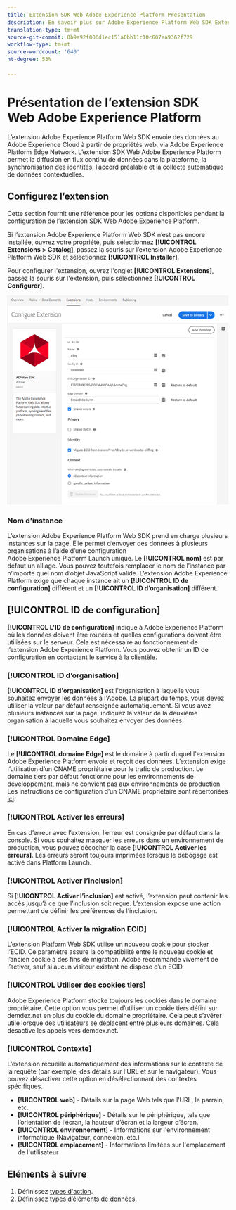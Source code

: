 ```yaml
---
title: Extension SDK Web Adobe Experience Platform Présentation
description: En savoir plus sur Adobe Experience Platform Web SDK Extension for Adobe Experience Platform Launch
translation-type: tm+mt
source-git-commit: 0b9a92f006d1ec151a0bb11c10c607ea9362f729
workflow-type: tm+mt
source-wordcount: '640'
ht-degree: 53%

---
```



# Présentation de l’extension SDK Web Adobe Experience Platform

L’extension Adobe Experience Platform Web SDK envoie des données au Adobe Experience Cloud à partir de propriétés web, via Adobe Experience Platform Edge Network. L’extension SDK Web Adobe Experience Platform permet la diffusion en flux continu de données dans la plateforme, la synchronisation des identités, l’accord préalable et la collecte automatique de données contextuelles.

## Configurez l’extension

Cette section fournit une référence pour les options disponibles pendant la configuration de l’extension SDK Web Adobe Experience Platform.

Si l’extension Adobe Experience Platform Web SDK n’est pas encore installée, ouvrez votre propriété, puis sélectionnez **[!UICONTROL Extensions > Catalog]**, passez la souris sur l’extension Adobe Experience Platform Web SDK et sélectionnez **[!UICONTROL Installer]**.

Pour configurer l&#39;extension, ouvrez l&#39;onglet **[!UICONTROL Extensions]**, passez la souris sur l&#39;extension, puis sélectionnez **[!UICONTROL Configurer]**.

![](./assets/ext-aep-config.png)

### Nom d’instance

L’extension Adobe Experience Platform Web SDK prend en charge plusieurs instances sur la page. Elle permet d’envoyer des données à plusieurs organisations à l’aide d’une configuration Adobe Experience Platform Launch unique. Le **[!UICONTROL nom]** est par défaut un alliage. Vous pouvez toutefois remplacer le nom de l’instance par n’importe quel nom d’objet JavaScript valide. L’extension Adobe Experience Platform exige que chaque instance ait un **[!UICONTROL ID de configuration]** différent et un **[!UICONTROL ID d’organisation]** différent.

## **[!UICONTROL ID de configuration]**

**[!UICONTROL L&#39;ID de configuration]** indique à Adobe Experience Platform où les données doivent être routées et quelles configurations doivent être utilisées sur le serveur. Cela est nécessaire au fonctionnement de l’extension Adobe Experience Platform. Vous pouvez obtenir un ID de configuration en contactant le service à la clientèle.


### **[!UICONTROL ID d’organisation]**

**[!UICONTROL ID d&#39;organisation]** est l&#39;organisation à laquelle vous souhaitez envoyer les données à l&#39;Adobe. La plupart du temps, vous devez utiliser la valeur par défaut renseignée automatiquement. Si vous avez plusieurs instances sur la page, indiquez la valeur de la deuxième organisation à laquelle vous souhaitez envoyer des données.

### **[!UICONTROL Domaine Edge]**

Le **[!UICONTROL domaine Edge]** est le domaine à partir duquel l&#39;extension Adobe Experience Platform envoie et reçoit des données. L’extension exige l’utilisation d’un CNAME propriétaire pour le trafic de production. Le domaine tiers par défaut fonctionne pour les environnements de développement, mais ne convient pas aux environnements de production. Les instructions de configuration d’un CNAME propriétaire sont répertoriées [ici](https://docs.adobe.com/content/help/fr-FR/core-services/interface/ec-cookies/cookies-first-party.html).

### **[!UICONTROL Activer les erreurs]**

En cas d’erreur avec l’extension, l’erreur est consignée par défaut dans la console. Si vous souhaitez masquer les erreurs dans un environnement de production, vous pouvez décocher la case **[!UICONTROL Activer les erreurs]**. Les erreurs seront toujours imprimées lorsque le débogage est activé dans Platform Launch.

### **[!UICONTROL Activer l’inclusion]**

Si **[!UICONTROL Activer l’inclusion]** est activé, l’extension peut contenir les accès jusqu’à ce que l’inclusion soit reçue. L’extension expose une action permettant de définir les préférences de l’inclusion.

### **[!UICONTROL Activer la migration ECID]**

L’extension Platform Web SDK utilise un nouveau cookie pour stocker l’ECID. Ce paramètre assure la compatibilité entre le nouveau cookie et l’ancien cookie à des fins de migration. Adobe recommande vivement de l’activer, sauf si aucun visiteur existant ne dispose d’un ECID.

### **[!UICONTROL Utiliser des cookies tiers]**

Adobe Experience Platform stocke toujours les cookies dans le domaine propriétaire. Cette option vous permet d’utiliser un cookie tiers défini sur demdex.net en plus du cookie du domaine propriétaire. Cela peut s’avérer utile lorsque des utilisateurs se déplacent entre plusieurs domaines. Cela désactive les appels vers demdex.net.

### **[!UICONTROL Contexte]**

L’extension recueille automatiquement des informations sur le contexte de la requête (par exemple, des détails sur l’URL et sur le navigateur). Vous pouvez désactiver cette option en désélectionnant des contextes spécifiques.

- **[!UICONTROL web]**  - Détails sur la page Web tels que l’URL, le parrain, etc.
- **[!UICONTROL périphérique]**  - Détails sur le périphérique, tels que l’orientation de l’écran, la hauteur d’écran et la largeur d’écran.
- **[!UICONTROL environnement]**  - Informations sur l&#39;environnement informatique (Navigateur, connexion, etc.)
- **[!UICONTROL emplacement]**  - Informations limitées sur l&#39;emplacement de l&#39;utilisateur

## Eléments à suivre

1. Définissez [types d&#39;action](action-types.md).
2. Définissez [types d’éléments de données](data-element-types.md).
